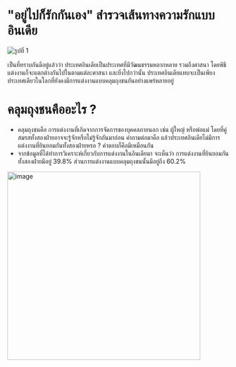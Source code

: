 # "อยู่ไปก็รักกันเอง" สำรวจเส้นทางความรักแบบอินเดีย
![รูปที่ 1](https://www.mohifashion.com/cdn/shop/articles/wedding.jpg?v=1721994950)

เป็นที่ทราบกันดีอยู่แล้วว่า ประเทศอินเดียเป็นประเทศที่มีวัฒนธรรมหลากหลาย รวมถึงศาสนา โดยพิธีแต่งงานก็จะแตกต่างกันไปในตามแต่ละศาสนา และยิ่งไปกว่านั้น ประเทศอินเดียแทบจะเป็นเพียงประเทศเดียวในโลกที่ยังคงมีการแต่งงานแบบคลุมถุงชนกันอย่างแพร่หลายอยู่

# คลุมถุงชนคืออะไร ?

- คลุมถุงชนคือ การแต่งงานที่เกิดจากการจัดการของบุคคลภายนอก เช่น ผู้ใหญ่ หรือพ่อแม่ โดยที่คู่สมรสทั้งสองฝ่ายอาจจะรู้จักหรือไม่รู้จักกันมาก่อน คำถามต่อมาคือ แล้วประเทศอินเดียไม่มีการแต่งงานที่ยินยอมกันทั้งสองฝ่ายหรอ ? คำตอบก็คือมีเหมือนกัน
- จากข้อมูลที่ได้ทำการวิเคราะห์เกี่ยวกับการแต่งงานในอินเดียมา จะเห็นว่า การแต่งงานที่ยินยอมกันทั้งสองฝ่ายมีอยู่ 39.8% ส่วนการแต่งงานแบบคลุมถุงชนนั้นมีอยู่ถึง 60.2%
<img width="438" height="427" alt="image" src="https://github.com/user-attachments/assets/7537f9a8-f9f9-45f4-94f0-4933949daf4f" />


